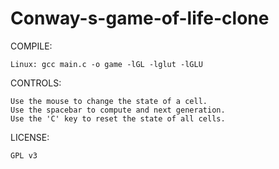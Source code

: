 # Conway-s-game-of-life-clone
COMPILE:

	Linux: gcc main.c -o game -lGL -lglut -lGLU
CONTROLS:

	Use the mouse to change the state of a cell.
	Use the spacebar to compute and next generation.
	Use the 'C' key to reset the state of all cells.
	
LICENSE:

	GPL v3
